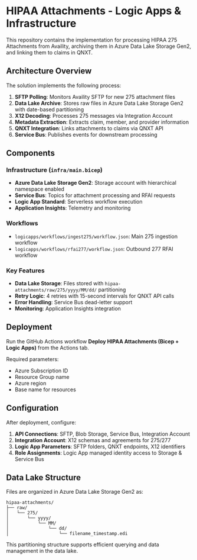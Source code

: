 # HIPAA Attachments - Logic Apps & Infrastructure

This repository contains the implementation for processing HIPAA 275 Attachments from Availity, archiving them in Azure Data Lake Storage Gen2, and linking them to claims in QNXT.

## Architecture Overview

The solution implements the following process:
1. **SFTP Polling**: Monitors Availity SFTP for new 275 attachment files
2. **Data Lake Archive**: Stores raw files in Azure Data Lake Storage Gen2 with date-based partitioning
3. **X12 Decoding**: Processes 275 messages via Integration Account
4. **Metadata Extraction**: Extracts claim, member, and provider information
5. **QNXT Integration**: Links attachments to claims via QNXT API
6. **Service Bus**: Publishes events for downstream processing

## Components

### Infrastructure (`infra/main.bicep`)
- **Azure Data Lake Storage Gen2**: Storage account with hierarchical namespace enabled
- **Service Bus**: Topics for attachment processing and RFAI requests
- **Logic App Standard**: Serverless workflow execution
- **Application Insights**: Telemetry and monitoring

### Workflows
- `logicapps/workflows/ingest275/workflow.json`: Main 275 ingestion workflow
- `logicapps/workflows/rfai277/workflow.json`: Outbound 277 RFAI workflow

### Key Features
- **Data Lake Storage**: Files stored with `hipaa-attachments/raw/275/yyyy/MM/dd/` partitioning
- **Retry Logic**: 4 retries with 15-second intervals for QNXT API calls
- **Error Handling**: Service Bus dead-letter support
- **Monitoring**: Application Insights integration

## Deployment

Run the GitHub Actions workflow **Deploy HIPAA Attachments (Bicep + Logic Apps)** from the Actions tab.

Required parameters:
- Azure Subscription ID
- Resource Group name
- Azure region
- Base name for resources

## Configuration

After deployment, configure:
1. **API Connections**: SFTP, Blob Storage, Service Bus, Integration Account
2. **Integration Account**: X12 schemas and agreements for 275/277
3. **Logic App Parameters**: SFTP folders, QNXT endpoints, X12 identifiers
4. **Role Assignments**: Logic App managed identity access to Storage & Service Bus

## Data Lake Structure

Files are organized in Azure Data Lake Storage Gen2 as:
```
hipaa-attachments/
├── raw/
│   └── 275/
│       └── yyyy/
│           └── MM/
│               └── dd/
│                   └── filename_timestamp.edi
```

This partitioning structure supports efficient querying and data management in the data lake.